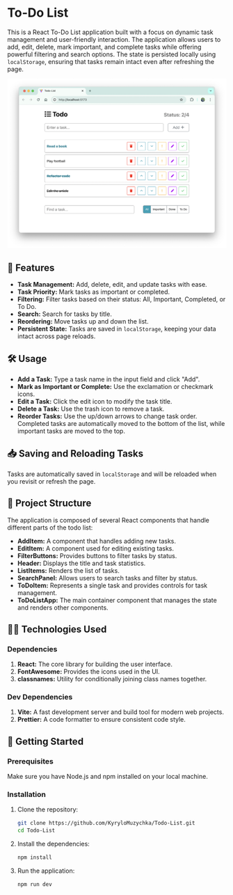 # To-Do List

This is a React To-Do List application built with a focus on dynamic task management and user-friendly interaction. The application allows users to add, edit, delete, mark important, and complete tasks while offering powerful filtering and search options. The state is persisted locally using `localStorage`, ensuring that tasks remain intact even after refreshing the page.

![To-Do List App Screenshot](docs/images/screenshot.png)

## 🌟 Features

- **Task Management:** Add, delete, edit, and update tasks with ease.
- **Task Priority:** Mark tasks as important or completed.
- **Filtering:** Filter tasks based on their status: All, Important, Completed, or To Do.
- **Search:** Search for tasks by title.
- **Reordering:** Move tasks up and down the list.
- **Persistent State:** Tasks are saved in `localStorage`, keeping your data intact across page reloads.

## 🛠️ Usage

- **Add a Task:** Type a task name in the input field and click "Add".
- **Mark as Important or Complete:** Use the exclamation or checkmark icons.
- **Edit a Task:** Click the edit icon to modify the task title.
- **Delete a Task:** Use the trash icon to remove a task.
- **Reorder Tasks:** Use the up/down arrows to change task order. Completed tasks are automatically moved to the bottom of the list, while important tasks are moved to the top.

## 📥 Saving and Reloading Tasks

Tasks are automatically saved in `localStorage` and will be reloaded when you revisit or refresh the page.

## 🧰 Project Structure

The application is composed of several React components that handle different parts of the todo list:

- **AddItem:** A component that handles adding new tasks.
- **EditItem:** A component used for editing existing tasks.
- **FilterButtons:** Provides buttons to filter tasks by status.
- **Header:** Displays the title and task statistics.
- **ListItems:** Renders the list of tasks.
- **SearchPanel:** Allows users to search tasks and filter by status.
- **ToDoItem:** Represents a single task and provides controls for task management.
- **ToDoListApp:** The main container component that manages the state and renders other components.

## 👨‍💻 Technologies Used

### Dependencies

1. **React:** The core library for building the user interface.
2. **FontAwesome:** Provides the icons used in the UI.
3. **classnames:** Utility for conditionally joining class names together.

### Dev Dependencies

1. **Vite:** A fast development server and build tool for modern web projects.
2. **Prettier:** A code formatter to ensure consistent code style.

## 🚀 Getting Started

### Prerequisites

Make sure you have Node.js and npm installed on your local machine.

### Installation

1. Clone the repository:

    ```bash
    git clone https://github.com/KyryloMuzychka/Todo-List.git
    cd Todo-List
    ```

2. Install the dependencies:

    ```bash
    npm install
    ```

3. Run the application:

    ```bash
    npm run dev
    ```

